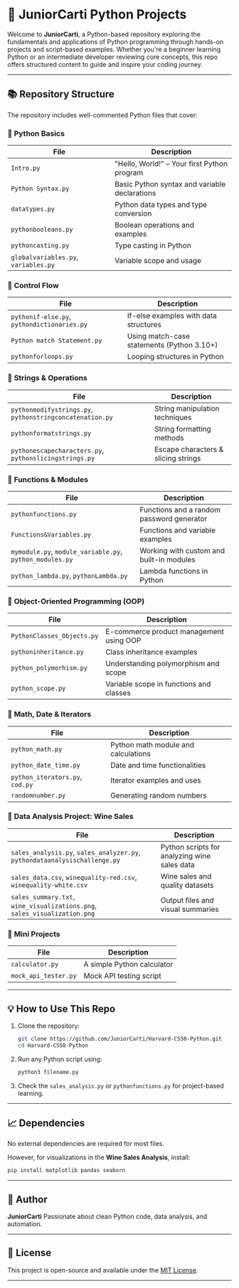 # 🐍 JuniorCarti Python Projects

Welcome to **JuniorCarti**, a Python-based repository exploring the fundamentals and applications of Python programming through hands-on projects and script-based examples. Whether you're a beginner learning Python or an intermediate developer reviewing core concepts, this repo offers structured content to guide and inspire your coding journey.

---

## 📚 Repository Structure

The repository includes well-commented Python files that cover:

### 🔹 **Python Basics**

| File                                 | Description                                   |
| ------------------------------------ | --------------------------------------------- |
| `Intro.py`                           | "Hello, World!" – Your first Python program   |
| `Python Syntax.py`                   | Basic Python syntax and variable declarations |
| `datatypes.py`                       | Python data types and type conversion         |
| `pythonbooleans.py`                  | Boolean operations and examples               |
| `pythoncasting.py`                   | Type casting in Python                        |
| `globalvariables.py`, `variables.py` | Variable scope and usage                      |

### 🔹 **Control Flow**

| File                                        | Description                                |
| ------------------------------------------- | ------------------------------------------ |
| `pythonif-else.py`, `pythondictionaries.py` | If-else examples with data structures      |
| `Python match Statement.py`                 | Using match-case statements (Python 3.10+) |
| `pythonforloops.py`                         | Looping structures in Python               |

### 🔹 **Strings & Operations**

| File                                                     | Description                         |
| -------------------------------------------------------- | ----------------------------------- |
| `pythonmodifystrings.py`, `pythonstringconcatenation.py` | String manipulation techniques      |
| `pythonformatstrings.py`                                 | String formatting methods           |
| `pythonescapecharacters.py`, `pythonslicingstrings.py`   | Escape characters & slicing strings |

### 🔹 **Functions & Modules**

| File                                                     | Description                               |
| -------------------------------------------------------- | ----------------------------------------- |
| `pythonfunctions.py`                                     | Functions and a random password generator |
| `Functions&Variables.py`                                 | Functions and variable examples           |
| `mymodule.py`, `module_variable.py`, `python_modules.py` | Working with custom and built-in modules  |
| `python_lambda.py`, `pythonLambda.py`                    | Lambda functions in Python                |

### 🔹 **Object-Oriented Programming (OOP)**

| File                       | Description                             |
| -------------------------- | --------------------------------------- |
| `PythonClasses_Objects.py` | E-commerce product management using OOP |
| `pythoninheritance.py`     | Class inheritance examples              |
| `python_polymorhism.py`    | Understanding polymorphism and scope    |
| `python_scope.py`          | Variable scope in functions and classes |

### 🔹 **Math, Date & Iterators**

| File                            | Description                         |
| ------------------------------- | ----------------------------------- |
| `python_math.py`                | Python math module and calculations |
| `python_date_time.py`           | Date and time functionalities       |
| `python_iterators.py`, `cod.py` | Iterator examples and uses          |
| `randomnumber.py`               | Generating random numbers           |

### 🔹 **Data Analysis Project: Wine Sales**

| File                                                                       | Description                                  |
| -------------------------------------------------------------------------- | -------------------------------------------- |
| `sales_analysis.py`, `sales_analyzer.py`, `pythondataanalysischallenge.py` | Python scripts for analyzing wine sales data |
| `sales_data.csv`, `winequality-red.csv`, `winequality-white.csv`           | Wine sales and quality datasets              |
| `sales_summary.txt`, `wine_visualizations.png`, `sales_visualization.png`  | Output files and visual summaries            |

### 🔹 **Mini Projects**

| File                 | Description                |
| -------------------- | -------------------------- |
| `calculator.py`      | A simple Python calculator |
| `mock_api_tester.py` | Mock API testing script    |

---

## 💡 How to Use This Repo

1. Clone the repository:

   ```bash
   git clone https://github.com/JuniorCarti/Harvard-CS50-Python.git
   cd Harvard-CS50-Python
   ```

2. Run any Python script using:

   ```bash
   python3 filename.py
   ```

3. Check the `sales_analysis.py` or `pythonfunctions.py` for project-based learning.

---

## 📈 Dependencies

No external dependencies are required for most files.

However, for visualizations in the **Wine Sales Analysis**, install:

```bash
pip install matplotlib pandas seaborn
```

---

## 👤 Author

**JuniorCarti**
Passionate about clean Python code, data analysis, and automation.

---

## 📄 License

This project is open-source and available under the [MIT License](LICENSE).

---
